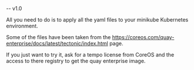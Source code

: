 -- v1.0

All you need to do is to apply all the yaml files to your minikube Kubernetes environment.

Some of the files have been taken from the https://coreos.com/quay-enterprise/docs/latest/tectonic/index.html page.

If you just want to try it, ask for a tempo license from CoreOS and the access to there registry to get the quay enterprise image.
